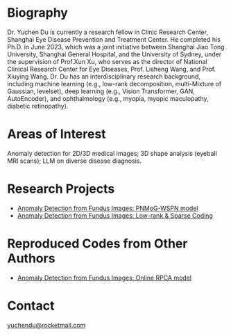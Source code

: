 # Biography
Dr. Yuchen Du is currently a research fellow in Clinic Research Center, Shanghai Eye Disease Prevention and Treatment Center. He completed his Ph.D. in June 2023, which was a joint initiative between Shanghai Jiao Tong University, Shanghai General Hospital, and the University of Sydney, under the supervision of Prof.Xun Xu, who serves as the director of National Clinical Research Center for Eye Diseases, Prof. Lisheng Wang, and Prof. Xiuying Wang. Dr. Du has an interdisciplinary research background, including machine learning (e.g., low-rank decomposition, multi-Mixture of Gaussian, levelset), deep learning (e.g., Vision Transformer, GAN, AutoEncoder), and ophthalmology (e.g., myopia, myopic maculopathy, diabetic retinopathy).

# Areas of Interest
Anomaly detection for 2D/3D medical images; 
3D shape analysis (eyeball MRI scans); 
LLM on diverse disease diagnosis.

# Research Projects
- [Anomaly Detection from Fundus Images: PNMoG-WSPN model](https://github.com/yuchendu/PNMoG-WSPN)
- [Anomaly Detection from Fundus Images: Low-rank & Sparse Coding](https://github.com/username/Sparse-Coding)

# Reproduced Codes from Other Authors
- [Anomaly Detection from Fundus Images: Online RPCA model](https://github.com/yuchendu/OR-PCA)

# Contact
yuchendu@rocketmail.com
